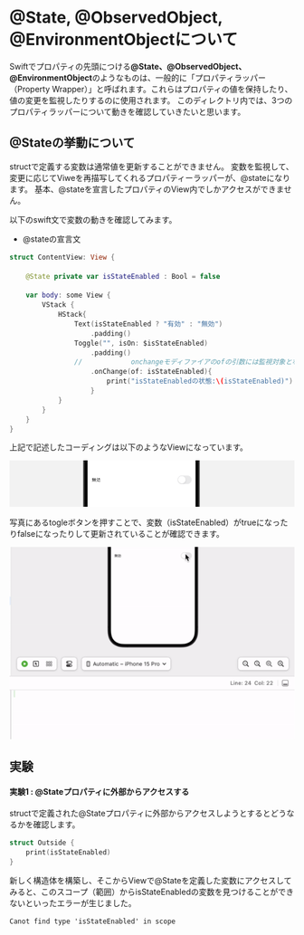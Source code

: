 # @State, @ObservedObject, @EnvironmentObjectについて

Swiftでプロパティの先頭につける<b>@State、@ObservedObject、@EnvironmentObject</b>のようなものは、一般的に「プロパティラッパー（Property Wrapper）」と呼ばれます。これらはプロパティの値を保持したり、値の変更を監視したりするのに使用されます。
このディレクトリ内では、3つのプロパティラッパーについて動きを確認していきたいと思います。


## @Stateの挙動について
structで定義する変数は通常値を更新することができません。
変数を監視して、変更に応じてViweを再描写してくれるプロパティーラッパーが、@stateになります。
基本、@stateを宣言したプロパティのView内でしかアクセスができません。

以下のswift文で変数の動きを確認してみます。
* @stateの宣言文
```swift
struct ContentView: View {

    @State private var isStateEnabled : Bool = false

    var body: some View {
        VStack {
            HStack{
                Text(isStateEnabled ? "有効" : "無効")
                    .padding()
                Toggle("", isOn: $isStateEnabled)
                    .padding()
                //            onchangeモディファイアのofの引数には監視対象となるプロパティを記入する
                    .onChange(of: isStateEnabled){
                        print("isStateEnabledの状態:\(isStateEnabled)")
                    }
            }
        }
    }
}
```
上記で記述したコーディングは以下のようなViewになっています。

![@state](img/about_stat_img1.png)

写真にあるtogleボタンを押すことで、変数（isStateEnabled）がtrueになったりfalseになったりして更新されていることが確認できます。

![デモGIF](move/about_state_move.gif)

## 実験
#### 実験1  : @Stateプロパティに外部からアクセスする
structで定義された@Stateプロパティに外部からアクセスしようとするとどうなるかを確認します。

```swift
struct Outside {
    print(isStateEnabled)
}
```

新しく構造体を構築し、そこからViewで@Stateを定義した変数にアクセスしてみると、このスコープ（範囲）からisStateEnabledの変数を見つけることができないといったエラーが生じました。
```
Canot find type 'isStateEnabled' in scope
```